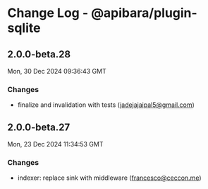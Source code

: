 # Change Log - @apibara/plugin-sqlite

<!-- This log was last generated on Mon, 30 Dec 2024 09:36:43 GMT and should not be manually modified. -->

<!-- Start content -->

## 2.0.0-beta.28

Mon, 30 Dec 2024 09:36:43 GMT

### Changes

- finalize and invalidation with tests (jadejajaipal5@gmail.com)

## 2.0.0-beta.27

Mon, 23 Dec 2024 11:34:53 GMT

### Changes

- indexer: replace sink with middleware (francesco@ceccon.me)
